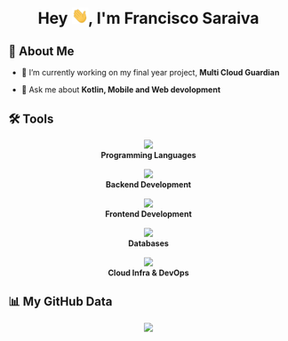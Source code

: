 <h1 align="center">Hey <img src="https://raw.githubusercontent.com/ABSphreak/ABSphreak/master/gifs/Hi.gif" width="30">, I'm Francisco Saraiva</h1>

## 📌 About Me

- 🔭 I’m currently working on my final year project, **Multi Cloud Guardian**

- 💬 Ask me about **Kotlin, Mobile and Web devolopment**

## 🛠️ Tools

<div align="center">
  <p align="center">
   <img src="https://skillicons.dev/icons?i=kotlin,java,js,ts,py&perline=5" height="40px"/>
   <br/>
   <b>Programming Languages</b>
   <br/><br/>
   <img src="https://skillicons.dev/icons?i=spring,nodejs,express&perline=5" height="40px"/>
   <br/>
   <b>Backend Development</b>
   <br/><br/>
   <img src="https://skillicons.dev/icons?i=react,html,css,tailwind&perline=4" height="40px"/>
   <br/>
   <b>Frontend Development</b>
   <br/><br/>
   <img src="https://skillicons.dev/icons?i=postgres,mongodb,elasticsearch&perline=4" height="40px"/>
   <br/>
   <b>Databases</b>
   <br/><br/>
   <img src="https://skillicons.dev/icons?i=docker,gcp,linux,bash,git&perline=9" height="40px"/>
   <br/>
   <b>Cloud Infra & DevOps</b>
    
</div>


## 📊 My GitHub Data

<div align="center">
<a href="https://github.com/saraiva22">
<img loading="lazy" height="180em" src="https://github-readme-stats.vercel.app/api/top-langs/?username=saraiva22&layout=compact&langs_count=7&theme=2f80ed"/>
</div>
